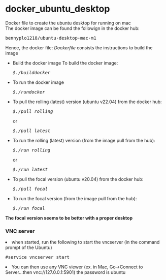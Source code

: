 # docker_ubuntu_desktop
Docker file to create the ubuntu desktop for running on mac<br/>
The docker image can be found the followign in the docker hub:<br/>
<pre>bennyplo1218/ubuntu-desktop-mac-m1</pre>
<p>Hence, the docker file: <i>Dockerfile</i> consists the instructions to build the image</p>
<ul><li>Build the docker image
To build the docker image:
<pre><i>$./builddocker</i></pre></li>
<li>To run the docker image</li>
 <pre><i>$./rundocker</i></pre></li>
<li>To pull the rolling (latest) version (ubuntu v22.04) from the docker hub:<pre><i>$./pull_rolling</i></pre>
or <pre><i>$./pull_latest</i></pre></li>
<li>To run the rolling (latest) version (from the image pull from the hub):
<pre><i>$./run_rolling</i></pre></li>
or
<pre><i>$./run_latest</i></pre></li>
 <li>To pull the focal version (ubuntu v20.04) from the docker hub:
 <pre><i>$./pull_focal</i></pre></li>
 <li>To run the focal version (from the image pull from the hub):
 <pre><i>$./run_focal</i></pre></li>
</ul> 
<b>The focal version seems to be better with a proper desktop</b>
<h3>VNC server</h3>
<li>when started, run the following to start the vncserver (in the command prompt of the Ubuntu)<br/>
<pre>#service vncserver start</pre></li>
<li>You can then use any VNC viewer (ex. in Mac, Go->Connect to Server...then  vnc://127.0.0.1:5901) the password is ubuntu </li>
